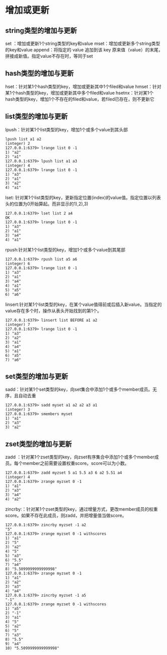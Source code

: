 # 增加或更新

## string类型的增加与更新

set ：增加或更新1个string类型的key和value
mset：增加或更新多个string类型的key和value
append：将指定的 value 追加到该 key 原来值（value）的末尾，拼接成新值。指定value不存在时，等同于set

## hash类型的增加与更新

hset：针对某1个hash类型的key，增加或更新其中1个filed和value
hmset：针对某1个hash类型的key，增加或更新其中多个filed和value
hsetnx：针对某1个hash类型的key，增加1个不存在的filed和value，若filed已存在，则不更新它

## list类型的增加与更新

lpush：针对某1个list类型的key，增加1个或多个value到其头部

    lpush list a1 a2
    (integer) 2
    127.0.0.1:6379> lrange list 0 -1
    1) "a2"
    2) "a1"
    127.0.0.1:6379> lpush list a1 a3
    (integer) 4
    127.0.0.1:6379> lrange list 0 -1
    1) "a3"
    2) "a1"
    3) "a2"
    4) "a1"

lset: 针对某1个list类型的key，更新指定位置(index)的value值。指定位置以列表头的位置为0开始算起。而非显示的1),2),3)

    127.0.0.1:6379> lset list 2 a4
    OK
    127.0.0.1:6379> lrange list 0 -1
    1) "a3"
    2) "a1"
    3) "a4"
    4) "a1"
rpush:针对某1个list类型的key，增加1个或多个value到其尾部

    127.0.0.1:6379> rpush list a5 a6
    (integer) 6
    127.0.0.1:6379> lrange list 0 -1
    1) "a3"
    2) "a1"
    3) "a4"
    4) "a1"
    5) "a5"
    6) "a6"
linsert:针对某1个list类型的key，在某个value值得前或后插入新value。当指定的value存在多个时，操作从表头开始找到的第1个。

    127.0.0.1:6379> linsert list BEFORE a1 a2
    (integer) 7
    127.0.0.1:6379> lrange list 0 -1
    1) "a3"
    2) "a2"
    3) "a1"
    4) "a4"
    5) "a1"
    6) "a5"
    7) "a6"

## set类型的增加与更新

sadd：针对某1个set类型的key，向set集合中添加1个或多个member成员。无序，且自动去重

    127.0.0.1:6379> sadd myset a1 a2 a2 a3 a1
    (integer) 3
    127.0.0.1:6379> smembers myset
    1) "a1"
    2) "a3"
    3) "a2"

## zset类型的增加与更新

zadd ：针对某1个zset类型的key，向zset有序集合中添加1个或多个member成员。每个member之前需要设置权重score。score可以为小数。

    127.0.0.1:6379> zadd myzset 5 a1 5.5 a3 6 a2 5.51 a4
    (integer) 4
    127.0.0.1:6379> zrange myzset 0 -1
    1) "a1"
    2) "a3"
    3) "a4"
    4) "a2"
zincrby:：针对某1个zset类型的key，通过增量方式，更改member成员的权重score。如果不存在此成员，则zadd，并把增量值当做score。

    127.0.0.1:6379> zincrby myzset -1 a2
    "5"
    127.0.0.1:6379> zrange myzset 0 -1 withscores
    1) "a1"
    2) "5"
    3) "a2"
    4) "5"
    5) "a3"
    6) "5.5"
    7) "a4"
    8) "5.5099999999999998"
    127.0.0.1:6379> zrange myzset 0 -1
    1) "a1"
    2) "a2"
    3) "a3"
    4) "a4"
    127.0.0.1:6379> zincrby myzset -1 a5
    "-1"
    127.0.0.1:6379> zrange myzset 0 -1 withscores
    1) "a5"
    2) "-1"
    3) "a1"
    4) "5"
    5) "a2"
    6) "5"
    7) "a3"
    8) "5.5"
    9) "a4"
    10) "5.5099999999999998"